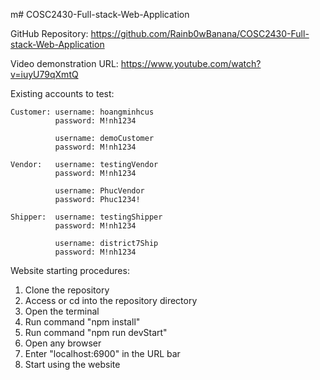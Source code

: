 m# COSC2430-Full-stack-Web-Application

GitHub Repository: https://github.com/Rainb0wBanana/COSC2430-Full-stack-Web-Application

Video demonstration URL: https://www.youtube.com/watch?v=iuyU79qXmtQ

Existing accounts to test:

    Customer: username: hoangminhcus
              password: M!nh1234

              username: demoCustomer
              password: M!nh1234

    Vendor:   username: testingVendor
              password: M!nh1234

              username: PhucVendor
              password: Phuc1234!

    Shipper:  username: testingShipper
              password: M!nh1234
              
              username: district7Ship
              password: M!nh1234

Website starting procedures:
1. Clone the repository
2. Access or cd into the repository directory
3. Open the terminal
4. Run command "npm install"
5. Run command "npm run devStart"
6. Open any browser
7. Enter "localhost:6900" in the URL bar
8. Start using the website